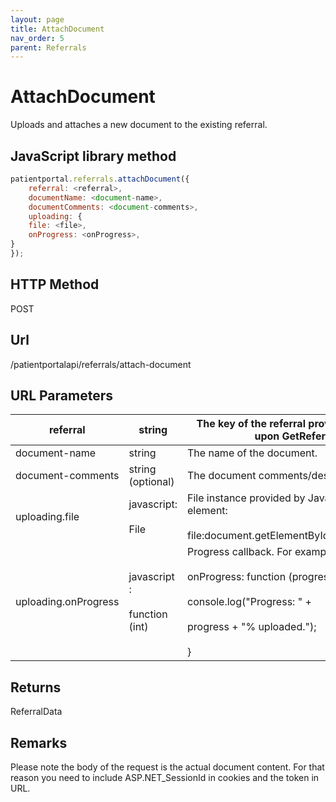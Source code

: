 ```yaml
---
layout: page
title: AttachDocument
nav_order: 5
parent: Referrals
---
```


# AttachDocument

Uploads and attaches a new document to the existing referral.

## JavaScript library method

```javascript
patientportal.referrals.attachDocument({
    referral: <referral>,
    documentName: <document-name>,
    documentComments: <document-comments>,
    uploading: {
    file: <file>,
    onProgress: <onProgress>,
}
});
```

## HTTP Method

POST

## ****Url****

/patientportalapi/referrals/attach-document

## URL Parameters

| referral | string | The key of the referral provided by the API upon GetReferrals. |
| --- | --- | --- |
| document-name | string | The name of the document. |
| document-comments | string (optional) | The document comments/description. |
| uploading.file | javascript:<br><br>File | File instance provided by JavaScript input element:<br><br>file:document.getElementById("myFile").files\[0\] |
| uploading.onProgress | javascript :<br><br>function (int) | Progress callback. For example:<br><br>onProgress: function (progress) {<br><br>console.log("Progress: " +<br><br>progress + "% uploaded."); <br><br>} |

## Returns

ReferralData

## Remarks

Please note the body of the request is the actual document content. For that reason you need to include ASP.NET_SessionId in cookies and the token in URL.
